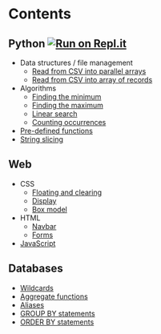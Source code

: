 # Contents

## Python [![Run on Repl.it](https://repl.it/badge/github/fr3shby/Assignment-Resources)](https://repl.it/github/fr3shby/Assignment-Resources)

- Data structures / file management
  - [Read from CSV into parallel arrays](python/csv-arrays.py)
  - [Read from CSV into array of records](python/csv-records.py)
- Algorithms
  - [Finding the minimum](python/findmin.py)
  - [Finding the maximum](python/findmax.py)
  - [Linear search](python/linearsearch.py)
  - [Counting occurrences](python/countoccurrences.py)
- [Pre-defined functions](python/predefined-functions.py)
- [String slicing](python/strings.py)

## Web

- CSS
  - [Floating and clearing](web/floatclear.md)
  - [Display](web/display.md)
  - [Box model](web/boxmodel.md)
- HTML
  - [Navbar](web/navbar.md)
  - [Forms](web/forms.md)
- [JavaScript](web/javascript.md)

## Databases

- [Wildcards](databases/wildcards.md)
- [Aggregate functions](databases/aggregatefunctions.md)
- [Aliases](databases/alias.md)
- [GROUP BY statements](databases/groupby.md)
- [ORDER BY statements](databases/orderby.md)
